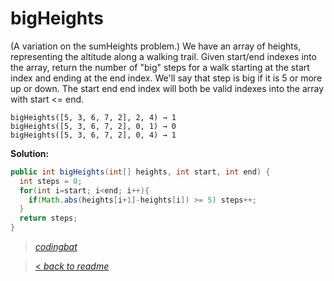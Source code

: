 # bigHeights

(A variation on the sumHeights problem.) We have an array of heights, representing the altitude along a walking trail. Given start/end indexes into the array, return the number of "big" steps for a walk starting at the start index and ending at the end index. We'll say that step is big if it is 5 or more up or down. The start end end index will both be valid indexes into the array with start <= end.

```
bigHeights([5, 3, 6, 7, 2], 2, 4) → 1
bigHeights([5, 3, 6, 7, 2], 0, 1) → 0
bigHeights([5, 3, 6, 7, 2], 0, 4) → 1
```

**Solution:**

```java
public int bigHeights(int[] heights, int start, int end) {
  int steps = 0;
  for(int i=start; i<end; i++){
    if(Math.abs(heights[i+1]-heights[i]) >= 5) steps++;
  }
  return steps;
}
```

> _[codingbat](https://codingbat.com/prob/p197710)_

> [< _back to readme_](FINDREPLACEREADME)